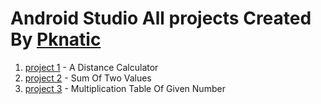 # Android Studio All projects Created By [Pknatic](https://github.com/pknatic)
1. [project 1](https://github.com/pknatic/Android/tree/master/project_1) - A Distance Calculator  
2. [project 2](https://github.com/pknatic/Android/tree/master/project_2) - Sum Of Two Values
3. [project 3](https://github.com/pknatic/Android/tree/master/project_3) - Multiplication Table Of Given Number 
